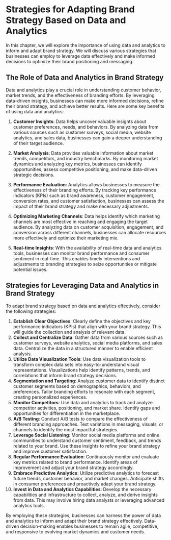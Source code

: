 Strategies for Adapting Brand Strategy Based on Data and Analytics
=============================================================================

In this chapter, we will explore the importance of using data and analytics to inform and adapt brand strategy. We will discuss various strategies that businesses can employ to leverage data effectively and make informed decisions to optimize their brand positioning and messaging.

The Role of Data and Analytics in Brand Strategy
------------------------------------------------

Data and analytics play a crucial role in understanding customer behavior, market trends, and the effectiveness of branding efforts. By leveraging data-driven insights, businesses can make more informed decisions, refine their brand strategy, and achieve better results. Here are some key benefits of using data and analytics:

1. **Customer Insights**: Data helps uncover valuable insights about customer preferences, needs, and behaviors. By analyzing data from various sources such as customer surveys, social media, website analytics, and sales data, businesses can gain a deeper understanding of their target audience.

2. **Market Analysis**: Data provides valuable information about market trends, competitors, and industry benchmarks. By monitoring market dynamics and analyzing key metrics, businesses can identify opportunities, assess competitive positioning, and make data-driven strategic decisions.

3. **Performance Evaluation**: Analytics allows businesses to measure the effectiveness of their branding efforts. By tracking key performance indicators (KPIs) such as brand awareness, customer engagement, conversion rates, and customer satisfaction, businesses can assess the impact of their brand strategy and make necessary adjustments.

4. **Optimizing Marketing Channels**: Data helps identify which marketing channels are most effective in reaching and engaging the target audience. By analyzing data on customer acquisition, engagement, and conversion across different channels, businesses can allocate resources more effectively and optimize their marketing mix.

5. **Real-time Insights**: With the availability of real-time data and analytics tools, businesses can monitor brand performance and consumer sentiment in real-time. This enables timely interventions and adjustments to branding strategies to seize opportunities or mitigate potential issues.

Strategies for Leveraging Data and Analytics in Brand Strategy
--------------------------------------------------------------

To adapt brand strategy based on data and analytics effectively, consider the following strategies:

1. **Establish Clear Objectives**: Clearly define the objectives and key performance indicators (KPIs) that align with your brand strategy. This will guide the collection and analysis of relevant data.
2. **Collect and Centralize Data**: Gather data from various sources such as customer surveys, website analytics, social media platforms, and sales data. Centralize the data in a structured manner to enable efficient analysis.
3. **Utilize Data Visualization Tools**: Use data visualization tools to transform complex data sets into easy-to-understand visual representations. Visualizations help identify patterns, trends, and correlations that inform brand strategy decisions.
4. **Segmentation and Targeting**: Analyze customer data to identify distinct customer segments based on demographics, behaviors, and preferences. Tailor branding efforts to resonate with each segment, creating personalized experiences.
5. **Monitor Competitors**: Use data and analytics to track and analyze competitor activities, positioning, and market share. Identify gaps and opportunities for differentiation in the marketplace.
6. **A/B Testing**: Conduct A/B tests to compare the effectiveness of different branding approaches. Test variations in messaging, visuals, or channels to identify the most impactful strategies.
7. **Leverage Social Listening**: Monitor social media platforms and online communities to understand customer sentiment, feedback, and trends related to your brand. Use these insights to refine your brand strategy and improve customer satisfaction.
8. **Regular Performance Evaluation**: Continuously monitor and evaluate key metrics related to brand performance. Identify areas of improvement and adjust your brand strategy accordingly.
9. **Embrace Predictive Analytics**: Utilize predictive analytics to forecast future trends, customer behavior, and market changes. Anticipate shifts in consumer preferences and proactively adapt your brand strategy.
10. **Invest in Data and Analytics Capabilities**: Develop the necessary capabilities and infrastructure to collect, analyze, and derive insights from data. This may involve hiring data analysts or leveraging advanced analytics tools.

By employing these strategies, businesses can harness the power of data and analytics to inform and adapt their brand strategy effectively. Data-driven decision-making enables businesses to remain agile, competitive, and responsive to evolving market dynamics and customer needs.
